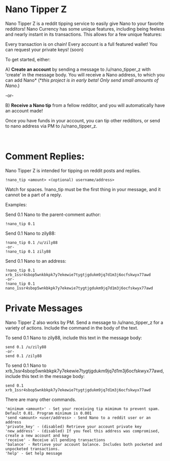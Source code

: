 # Nano Tipper Z


Nano Tipper Z is a reddit tipping service to easily give Nano to your favorite redditors!
Nano Currency has some unique features, including being feeless and nearly instant in its transactions. This allows for a few unique features:

Every transaction is on chain!
Every account is a full featured wallet!
You can request your private keys! (soon)

To get started, either:

A) **Create an account** by sending a message to /u/nano_tipper_z with 'create' in the message body. You will receive a Nano address, to which you can add Nano\* (\**this project is in early beta! Only send small amounts of Nano*.)

-or-

B) **Receive a Nano tip** from a fellow redditor, and you will automatically have an account made!

Once you have funds in your account, you can tip other redditors, or send to nano address via PM to /u/nano_tipper_z.

&#x200B;

# Comment Replies:

Nano Tipper Z is intended for tipping on reddit posts and replies.

    !nano_tip <amount> <(optional) username/address>

Watch for spaces. !nano\_tip must be the first thing in your message, and it cannot be a part of a reply.

Examples:

Send 0.1 Nano to the parent-comment author:

    !nano_tip 0.1

Send 0.1 Nano to zily88:

    !nano_tip 0.1 /u/zily88
    -or-
    !nano_tip 0.1 zily88

Send 0.1 Nano to an address:

    !nano_tip 0.1 xrb_1ssr4sbop5wnkbkpk7y7ekewie7tygtjgdukm9jq7d1m3j6ocfskwyx77awd
    -or-
    !nano_tip 0.1 nano_1ssr4sbop5wnkbkpk7y7ekewie7tygtjgdukm9jq7d1m3j6ocfskwyx77awd


# Private Messages

Nano Tipper Z also works by PM. Send a message to /u/nano_tipper_z for a variety of actions. Include the command in the body of the text.

To send 0.1 Nano to zily88, include this text in the message body:

    send 0.1 /u/zily88
    -or-
    send 0.1 /zily88

To send 0.1 Nano to xrb\_1ssr4sbop5wnkbkpk7y7ekewie7tygtjgdukm9jq7d1m3j6ocfskwyx77awd, include this text in the message body:

    send 0.1 xrb_1ssr4sbop5wnkbkpk7y7ekewie7tygtjgdukm9jq7d1m3j6ocfskwyx77awd

There are many other commands.

    'minimum <amount>' - Set your receiving tip mimimum to prevent spam. Default 0.01. Program minimum is 0.001
    'send <amount> <user/address> - Send Nano to a reddit user or an address
    'private_key' - (disabled) Retrieve your account private key
    'new_address' - (disabled) If you feel this address was compromised, create a new account and key
    'receive' - Receive all pending transactions
    'balance' - Retrieve your account balance. Includes both pocketed and unpocketed transactions.
    'help' - Get help message

&#x200B;
